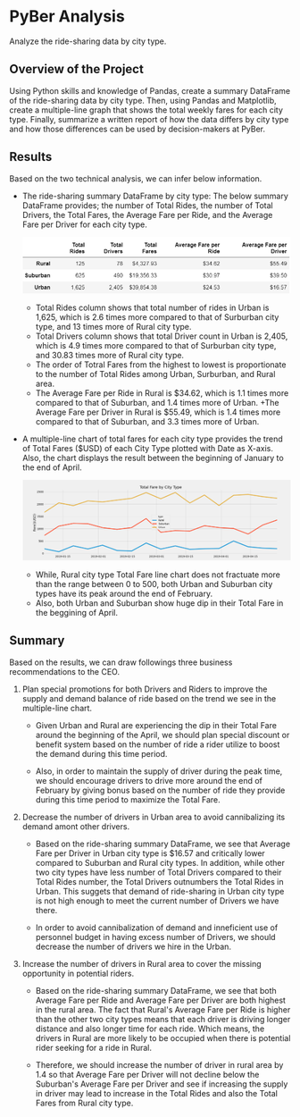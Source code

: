 # PyBer Analysis
Analyze the ride-sharing data by city type.

## Overview of the Project
Using Python skills and knowledge of Pandas, create a summary DataFrame of the ride-sharing data by city type. Then, using Pandas and Matplotlib, create a multiple-line graph that shows the total weekly fares for each city type. Finally, summarize a written report of how the data differs by city type and how those differences can be used by decision-makers at PyBer.

## Results
  Based on the two technical analysis, we can infer below information.
  
- The ride-sharing summary DataFrame by city type: The below summary DataFrame provides; the number of Total Rides, the number of Total Drivers, the Total Fares, the Average Fare per Ride, and the Average Fare per Driver for each city type.
  
     ![](https://github.com/albertomontilla17/PyBer_Analysis/blob/main/Analysis/PyBer_fare_summary_dataframe.png)
     
  + Total Rides column shows that total number of rides in Urban is 1,625, which is 2.6 times more compared to that of  Surburban city type, and 13 times more of Rural city type.
  + Total Drivers column shows that total Driver count in Urban is 2,405, which is 4.9 times more compared to that of  Surburban city type, and 30.83 times more of Rural city type.
  + The order of Totral Fares from the highest to lowest is proportionate to the number of Total Rides among Urban, Surburban, and Rural area.
  + The Average Fare per Ride in Rural is $34.62, which is 1.1 times more compared to that of Suburban, and 1.4 times more of Urban.
  +The Average Fare per Driver in Rural is $55.49, which is 1.4 times more compared to that of Suburban, and 3.3 times more of Urban.

- A multiple-line chart of total fares for each city type provides the trend of Total Fares ($USD) of each City Type plotted with Date as X-axis. Also, the chart displays the result between the beginning of January to the end of April.
  
     ![](https://github.com/albertomontilla17/PyBer_Analysis/blob/main/Analysis/PyBer_fare_summary.png)
  
  + While, Rural city type Total Fare line chart does not fractuate more than the range between 0 to 500, both Urban and Suburban city types have its peak around the end of February. 
  + Also, both Urban and Suburban show huge dip in their Total Fare in the beggining of April.
  
## Summary
   Based on the results, we can draw followings three business recommendations to the CEO.

  1. Plan special promotions for both Drivers and Riders to improve the supply and demand balance of ride based on the trend we see in the multiple-line chart.
    
     + Given Urban and Rural are experiencing the dip in their Total Fare around the beginning of the April, we should plan special discount or benefit system based on the number of ride a rider utilize to boost the demand during this time period.

     + Also, in order to maintain the supply of driver during the peak time, we should encourage drivers to drive more around the end of February by giving bonus based on the number of ride they provide during this time period to maximize the Total Fare.
  
  2. Decrease the number of drivers in Urban area to avoid cannibalizing its demand amont other drivers.
    
     + Based on the ride-sharing summary DataFrame, we see that Average Fare per Driver in Urban city type is $16.57 and critically lower compared to Suburban and Rural city types. In addition, while other two city types have less number of Total Drivers compared to their Total Rides number, the Total Drivers outnumbers the Total Rides in Urban. This suggets that demand of ride-sharing in Urban city type is not high enough to meet the current number of Drivers we have there. 

     + In order to avoid cannibalization of demand and inneficient use of personnel budget in having excess number of Drivers, we should decrease the number of drivers we hire in the Urban.

  3. Increase the number of drivers in Rural area to cover the missing opportunity in potential riders.
    
     + Based on the ride-sharing summary DataFrame, we see that both Average Fare per Ride and Average Fare per Driver are both highest in the rural area. The fact that Rural's Average Fare per Ride is higher than the other two city types means that each driver is driving longer distance and also longer time for each ride. Which means, the drivers in Rural are more likely to be occupied when there is potential rider seeking for a ride in Rural. 

     + Therefore, we should increase the number of driver in rural area by 1.4 so that Average Fare per Driver will not decline below the Suburban's Average Fare per Driver and see if increasing the supply in driver may lead to increase in the Total Rides and also the Total Fares from Rural city type.
  


